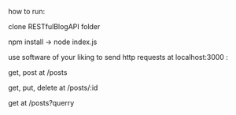how to run: 

clone RESTfulBlogAPI folder

npm install -> node index.js

use software of your liking to send http requests at localhost:3000 :

get, post at /posts

get, put, delete at /posts/:id 

get at /posts?querry
